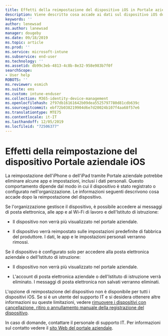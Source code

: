 ```yaml
---
title: Effetti della reimpostazione del dispositivo iOS in Portale aziendale Intune | Microsoft Docs
description: Viene descritto cosa accade ai dati sul dispositivo iOS dopo che è stato reimpostato nel Portale aziendale Intune.
keywords: ''
author: lenewsad
ms.author: lanewsad
manager: dougeby
ms.date: 09/18/2019
ms.topic: article
ms.prod: ''
ms.service: microsoft-intune
ms.subservice: end-user
ms.technology: ''
ms.assetid: db99c3eb-4813-4c8b-8e32-958e983b7f0f
searchScope:
- User help
ROBOTS: ''
ms.reviewer: esmich
ms.suite: ems
ms.custom: intune-enduser
ms.collection: M365-identity-device-management
ms.openlocfilehash: 2f97db16161642b09dea5525797780d81cdb639c
ms.sourcegitcommit: ebf72b038219904d6e7d20024b107f4aa68f57e6
ms.translationtype: MTE75
ms.contentlocale: it-IT
ms.lasthandoff: 12/05/2019
ms.locfileid: "72506377"
---
```

# <a name="effects-of-company-portal-ios-device-reset"></a>Effetti della reimpostazione del dispositivo Portale aziendale iOS 

La reimpostazione dell'iPhone o dell'iPad tramite Portale aziendale potrebbe eliminare alcune app e impostazioni, inclusi i dati personali. Questo comportamento dipende dal modo in cui il dispositivo è stato registrato o configurato nell'organizzazione. Le informazioni seguenti descrivono cosa accade dopo la reimpostazione del dispositivo.  

Se l'organizzazione gestisce il dispositivo, è possibile accedere ai messaggi di posta elettronica, alle app e al Wi-Fi di lavoro e dell'Istituto di istruzione:

- Il dispositivo non verrà più visualizzato nel portale aziendale.  

- Il dispositivo verrà reimpostato sulle impostazioni predefinite di fabbrica del produttore. I dati, le app e le impostazioni personali verranno rimossi.

Se il dispositivo è configurato solo per accedere alla posta elettronica aziendale o dell'Istituto di istruzione:

- Il dispositivo non verrà più visualizzato nel portale aziendale.  

- L'account di posta elettronica aziendale o dell'Istituto di istruzione verrà eliminato. I messaggi di posta elettronica non salvati verranno eliminati.   

L'opzione di reimpostazione del dispositivo non è disponibile per tutti i dispositivi iOS. Se si è un utente del supporto IT e si desidera ottenere altre informazioni su queste limitazioni, vedere [rimuovere i dispositivi con cancellazione, ritiro o annullamento manuale della registrazione del dispositivo](https://docs.microsoft.com/intune/devices-wipe).  

In caso di domande, contattare il personale di supporto IT. Per informazioni sul contatto vedere il [sito Web del portale aziendale](https://go.microsoft.com/fwlink/?linkid=2010980).
